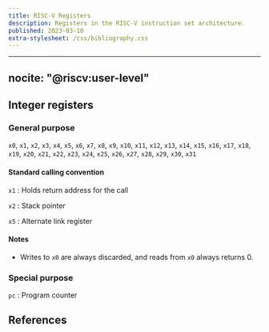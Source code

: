 ```yaml
---
title: RISC-V Registers
description: Registers in the RISC-V instruction set architecture.
published: 2023-03-10
extra-stylesheet: /css/bibliography.css
---
```


---
nocite: "@riscv:user-level"
---

## Integer registers

### General purpose

`x0`, `x1`, `x2`, `x3`, `x4`, `x5`, `x6`, `x7`,
`x8`, `x9`, `x10`, `x11`, `x12`, `x13`, `x14`, `x15`,
`x16`, `x17`, `x18`, `x19`, `x20`, `x21`, `x22`, `x23`,
`x24`, `x25`, `x26`, `x27`, `x28`, `x29`, `x30`, `x31`

#### Standard calling convention

`x1`
:   Holds return address for the call

`x2`
:   Stack pointer

`x5`
:   Alternate link register

#### Notes

*   Writes to `x0` are always discarded, and reads from `x0` always returns 0.

### Special purpose

`pc`
:   Program counter

## References
